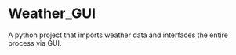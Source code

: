 # Weather_GUI
A python project that imports weather data and interfaces the entire process via GUI.
